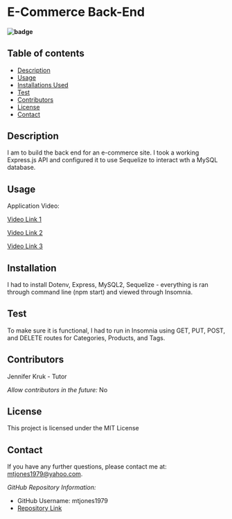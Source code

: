 # E-Commerce Back-End

  #### ![badge](https://img.shields.io/badge/License-MIT-blue.svg)
  
  ## Table of contents
  
  * [Description](#Description)
  * [Usage](#Usage)
  * [Installations Used](#Installation)
  * [Test](#Test)
  * [Contributors](#Contributors)
  * [License](#License)
  * [Contact](#Contact) 
  
  ## Description 
  I am to build the back end for an e-commerce site. I took a working Express.js API and configured it to use Sequelize to interact wth a MySQL database.

  ## Usage
  Application Video:
  
  [Video Link 1](https://drive.google.com/file/d/1xTqJr9OcnK0hjUQP-wPFuApVegCb_mXe/preview)
  
  [Video Link 2](https://drive.google.com/file/d/1xtP-EiwjEBKNr5E4jUG4S2WW8H8shq0L/preview)
  
  [Video Link 3](https://drive.google.com/file/d/1L1RyvvXLcySZaCsEiR_cauL477Q7xQHW/preview)

  ## Installation
  I had to install Dotenv, Express, MySQL2, Sequelize - everything is ran through command line (npm start) and viewed through Insomnia.

  ## Test
   To make sure it is functional, I had to run in Insomnia using GET, PUT, POST, and DELETE routes for Categories, Products, and Tags.
  
  ## Contributors
  Jennifer Kruk - Tutor
  
  *Allow contributors in the future:* 
  No
  
  ## License
  This project is licensed under the MIT License
    
  ## Contact
  If you have any further questions, please contact me at: mtjones1979@yahoo.com.
    
  *GitHub Repository Information:*
  * GitHub Username: mtjones1979
  * [Repository Link](https://github.com/mtjones1979/E-Commerce-Back-End)
  
